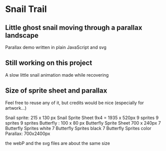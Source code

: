# Snail Trail

## Little ghost snail moving through a parallax landscape

Parallax demo written in plain JavaScript and svg

## Still working on this project

A slow little snail animation made while recovering

## Size of sprite sheet and parallax

Feel free to reuse any of it, but credits would be nice (especially for artwork...)

Snail sprite: 215 x 130 px
Snail Sprite Sheet 9x4 = 1935 x 520px
9 sprites
9 sprites
9 sprites
Butterfly : 100 x 80 px
Butterfly Sprite Sheet 700 x 240px
7 Butterfly Sprites white
7 Butterfly Sprites black
7 Butterfly Sprites color
Parallax: 700x2400px

the webP and the svg files are about the same size
